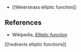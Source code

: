 
* [[Weierstrass elliptic function]]


## References

* Wikipedia, _[Elliptic function](https://en.wikipedia.org/wiki/Elliptic_function)_

[[!redirects elliptic functions]]

